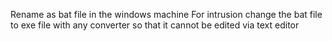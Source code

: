 Rename as bat file in the windows machine
For intrusion change the bat file to exe file with any converter so that it cannot be edited via text editor
